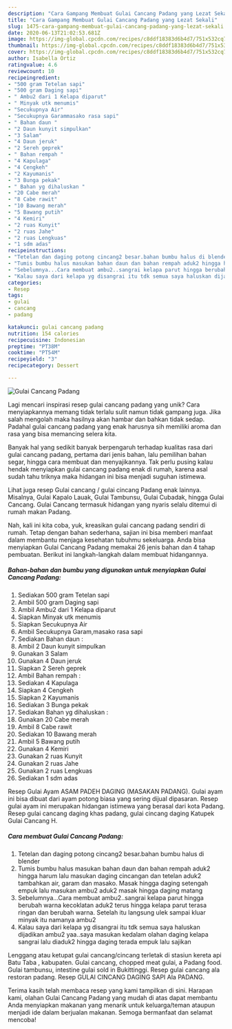 ```yaml
---
description: "Cara Gampang Membuat Gulai Cancang Padang yang Lezat Sekali"
title: "Cara Gampang Membuat Gulai Cancang Padang yang Lezat Sekali"
slug: 1475-cara-gampang-membuat-gulai-cancang-padang-yang-lezat-sekali
date: 2020-06-13T21:02:53.681Z
image: https://img-global.cpcdn.com/recipes/c8ddf18383d6b4d7/751x532cq70/gulai-cancang-padang-foto-resep-utama.jpg
thumbnail: https://img-global.cpcdn.com/recipes/c8ddf18383d6b4d7/751x532cq70/gulai-cancang-padang-foto-resep-utama.jpg
cover: https://img-global.cpcdn.com/recipes/c8ddf18383d6b4d7/751x532cq70/gulai-cancang-padang-foto-resep-utama.jpg
author: Isabella Ortiz
ratingvalue: 4.6
reviewcount: 10
recipeingredient:
- "500 gram Tetelan sapi"
- "500 gram Daging sapi"
- " Ambu2 dari 1 Kelapa diparut"
- " Minyak utk menumis"
- "Secukupnya Air"
- "Secukupnya Garammasako rasa sapi"
- " Bahan daun "
- "2 Daun kunyit simpulkan"
- "3 Salam"
- "4 Daun jeruk"
- "2 Sereh geprek"
- " Bahan rempah "
- "4 Kapulaga"
- "4 Cengkeh"
- "2 Kayumanis"
- "3 Bunga pekak"
- " Bahan yg dihaluskan "
- "20 Cabe merah"
- "8 Cabe rawit"
- "10 Bawang merah"
- "5 Bawang putih"
- "4 Kemiri"
- "2 ruas Kunyit"
- "2 ruas Jahe"
- "2 ruas Lengkuas"
- "1 sdm adas"
recipeinstructions:
- "Tetelan dan daging potong cincang2 besar.bahan bumbu halus di blender"
- "Tumis bumbu halus masukan bahan daun dan bahan rempah aduk2 hingga harum lalu masukan daging cincangan dan tetelan aduk2 tambahkan air, garam dan masako. Masak hingga daging setengah empuk lalu masukan ambu2 aduk2 masak hingga daging matang"
- "Sebelumnya...Cara membuat ambu2..sangrai kelapa parut hingga berubah warna kecoklatan aduk2 terus hingga kelapa parut terasa ringan dan berubah warna. Setelah itu langsung ulek sampai kluar minyak itu namanya ambu2"
- "Kalau saya dari kelapa yg disangrai itu tdk semua saya haluskan dijadikan ambu2 yaa..saya masukan kedalam olahan daging kelapa sangrai lalu diaduk2 hingga daging terada empuk lalu sajikan"
categories:
- Resep
tags:
- gulai
- cancang
- padang

katakunci: gulai cancang padang 
nutrition: 154 calories
recipecuisine: Indonesian
preptime: "PT38M"
cooktime: "PT54M"
recipeyield: "3"
recipecategory: Dessert

---
```



![Gulai Cancang Padang](https://img-global.cpcdn.com/recipes/c8ddf18383d6b4d7/751x532cq70/gulai-cancang-padang-foto-resep-utama.jpg)

Lagi mencari inspirasi resep gulai cancang padang yang unik? Cara menyiapkannya memang tidak terlalu sulit namun tidak gampang juga. Jika salah mengolah maka hasilnya akan hambar dan bahkan tidak sedap. Padahal gulai cancang padang yang enak harusnya sih memiliki aroma dan rasa yang bisa memancing selera kita.

Banyak hal yang sedikit banyak berpengaruh terhadap kualitas rasa dari gulai cancang padang, pertama dari jenis bahan, lalu pemilihan bahan segar, hingga cara membuat dan menyajikannya. Tak perlu pusing kalau hendak menyiapkan gulai cancang padang enak di rumah, karena asal sudah tahu triknya maka hidangan ini bisa menjadi suguhan istimewa.

Lihat juga resep Gulai cancang / gulai cincang Padang enak lainnya. Misalnya, Gulai Kapalo Lauak, Gulai Tambunsu, Gulai Cubadak, hingga Gulai Cancang. Gulai Cancang termasuk hidangan yang nyaris selalu ditemui di rumah makan Padang.


Nah, kali ini kita coba, yuk, kreasikan gulai cancang padang sendiri di rumah. Tetap dengan bahan sederhana, sajian ini bisa memberi manfaat dalam membantu menjaga kesehatan tubuhmu sekeluarga. Anda bisa menyiapkan Gulai Cancang Padang memakai 26 jenis bahan dan 4 tahap pembuatan. Berikut ini langkah-langkah dalam membuat hidangannya.

<!--inarticleads1-->

##### Bahan-bahan dan bumbu yang digunakan untuk menyiapkan Gulai Cancang Padang:

1. Sediakan 500 gram Tetelan sapi
1. Ambil 500 gram Daging sapi
1. Ambil  Ambu2 dari 1 Kelapa diparut
1. Siapkan  Minyak utk menumis
1. Siapkan Secukupnya Air
1. Ambil Secukupnya Garam,masako rasa sapi
1. Sediakan  Bahan daun :
1. Ambil 2 Daun kunyit simpulkan
1. Gunakan 3 Salam
1. Gunakan 4 Daun jeruk
1. Siapkan 2 Sereh geprek
1. Ambil  Bahan rempah :
1. Sediakan 4 Kapulaga
1. Siapkan 4 Cengkeh
1. Siapkan 2 Kayumanis
1. Sediakan 3 Bunga pekak
1. Sediakan  Bahan yg dihaluskan :
1. Gunakan 20 Cabe merah
1. Ambil 8 Cabe rawit
1. Sediakan 10 Bawang merah
1. Ambil 5 Bawang putih
1. Gunakan 4 Kemiri
1. Gunakan 2 ruas Kunyit
1. Gunakan 2 ruas Jahe
1. Gunakan 2 ruas Lengkuas
1. Sediakan 1 sdm adas


Resep Gulai Ayam ASAM PADEH DAGING (MASAKAN PADANG). Gulai ayam ini bisa dibuat dari ayam potong biasa yang sering dijual dipasaran. Resep gulai ayam ini merupakan hidangan istimewa yang berasal dari kota Padang. Resep gulai cancang daging khas padang, gulai cincang daging Katupek Gulai Cancang H. 

<!--inarticleads2-->

##### Cara membuat Gulai Cancang Padang:

1. Tetelan dan daging potong cincang2 besar.bahan bumbu halus di blender
1. Tumis bumbu halus masukan bahan daun dan bahan rempah aduk2 hingga harum lalu masukan daging cincangan dan tetelan aduk2 tambahkan air, garam dan masako. Masak hingga daging setengah empuk lalu masukan ambu2 aduk2 masak hingga daging matang
1. Sebelumnya...Cara membuat ambu2..sangrai kelapa parut hingga berubah warna kecoklatan aduk2 terus hingga kelapa parut terasa ringan dan berubah warna. Setelah itu langsung ulek sampai kluar minyak itu namanya ambu2
1. Kalau saya dari kelapa yg disangrai itu tdk semua saya haluskan dijadikan ambu2 yaa..saya masukan kedalam olahan daging kelapa sangrai lalu diaduk2 hingga daging terada empuk lalu sajikan


Lenggang atau ketupat gulai cancang/cincang terletak di stasiun kereta api Batu Taba , kabupaten. Gulai cancang, chopped meat gulai, a Padang food. Gulai tambunsu, intestine gulai sold in Bukittinggi. Resep gulai cancang ala restoran padang. Resep GULAI CINCANG DAGING SAPI Ala PADANG. 

Terima kasih telah membaca resep yang kami tampilkan di sini. Harapan kami, olahan Gulai Cancang Padang yang mudah di atas dapat membantu Anda menyiapkan makanan yang menarik untuk keluarga/teman ataupun menjadi ide dalam berjualan makanan. Semoga bermanfaat dan selamat mencoba!
